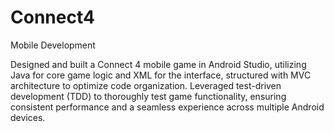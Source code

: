 # Connect4
Mobile Development

Designed and built a Connect 4 mobile game in Android Studio, utilizing Java for core game logic and XML for the interface, structured with MVC architecture to optimize code organization. Leveraged test-driven development (TDD) to thoroughly test game functionality, ensuring consistent performance and a seamless experience across multiple Android devices.

